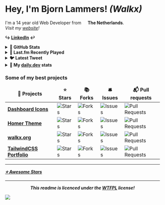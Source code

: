 <h1>Hey, I'm Bjorn Lammers! <i>(Walkx)</i></h1>

I'm a 14 year old Web Developer from <img src="https://github.com/WalkxCode/WalkxCode/blob/master/img/flag.png" width="13px"> <b>The Netherlands</b>.<br>
<i>Visit my <a target="_blank" href="https://walkx.org">website</a>!</i>

<b>↪ <a href="https://linkedin.com/in/bjorn-lammers">LinkedIn</a> ↩<b/>

<details>
<summary><b>💖 GitHub Stats</b></summary>

![Metrics](https://github.com/WalkxCode/WalkxCode/blob/master/github-metrics.svg)
</details>

	
<details>
<summary><b>🎵 Last.fm Recently Played</b></summary>

[![My Last.fm](https://lastfm-recently-played.vercel.app/api?user=WalkxNL&loved=true)](https://www.last.fm/user/WalkxNL)

</details>

<details>
<summary><b>🐦 Latest Tweet</b></summary>

[![github-readme-twitter](https://github-readme-twitter.gazf.vercel.app/api?id=walkxtweet)](https://twitter.com/walkxtweet)

</details>

<details>
<summary><b>📂 My <a href="https://api.daily.dev/get?r=Walkx">daily.dev</a> stats</b></summary>
<a href="https://app.daily.dev/Walkx"><img src="https://api.daily.dev/devcards/dfcb1f2c61484f879df820190d3171e0.png?r=u2x" width="225" alt="Walkx's Dev Card"/></a>


<!-- daily.dev BOOKMARKS:START -->
- [Get good at Git](https://app.daily.dev/posts/2aeGZE3lQ?utm_source=rss&utm_medium=bookmarks&utm_campaign=tbDjf19b3neY37I2xin21)
- [How To Undo ‘git add’ Before a Commit](https://app.daily.dev/posts/eoaTO7_3M?utm_source=rss&utm_medium=bookmarks&utm_campaign=tbDjf19b3neY37I2xin21)
- [A Fan is Remaking Need for Speed Underground 2 in Unreal Engine](https://app.daily.dev/posts/BMhv4r9j7?utm_source=rss&utm_medium=bookmarks&utm_campaign=tbDjf19b3neY37I2xin21)
- [Please, stop disabling zoom](https://app.daily.dev/posts/xfeRfYcaf?utm_source=rss&utm_medium=bookmarks&utm_campaign=tbDjf19b3neY37I2xin21)
- [What are your Most Used Self Hosted Applications?](https://app.daily.dev/posts/sCMSaIke8?utm_source=rss&utm_medium=bookmarks&utm_campaign=tbDjf19b3neY37I2xin21)
<!-- daily.dev BOOKMARKS:END -->


</details>

<h3>Some of my best projects</h3>
<table>
  <thead align="center">
    <tr border: none;>
      <td><b>🎁 Projects</b></td>
      <td><b>⭐ Stars</b></td>
      <td><b>📚 Forks</b></td>
      <td><b>🛎 Issues</b></td>
      <td><b>📬 Pull requests</b></td>
    </tr>
  </thead>
  <tbody>
    <tr>
      <td><a href="https://github.com/walkxhub/dashboard-icons"><b>Dashboard Icons</b></a></td>
      <td><img alt="Stars" src="https://img.shields.io/github/stars/walkxhub/dashboard-icons?style=flat-square&labelColor=343b41"/></td>
      <td><img alt="Forks" src="https://img.shields.io/github/forks/walkxhub/dashboard-icons?style=flat-square&labelColor=343b41"/></td>
      <td><img alt="Issues" src="https://img.shields.io/github/issues/walkxhub/dashboard-icons?style=flat-square&labelColor=343b41"/></td>
      <td><img alt="Pull Requests" src="https://img.shields.io/github/issues-pr/walkxhub/dashboard-icons?style=flat-square&labelColor=343b41"/></td>
    </tr>
	  <tr>
      <td><a href="https://github.com/walkxcode/homer-theme"><b>Homer Theme</b></a></td>
      <td><img alt="Stars" src="https://img.shields.io/github/stars/walkxcode/homer-theme?style=flat-square&labelColor=343b41"/></td>
      <td><img alt="Forks" src="https://img.shields.io/github/forks/walkxcode/homer-theme?style=flat-square&labelColor=343b41"/></td>
      <td><img alt="Issues" src="https://img.shields.io/github/issues/walkxcode/homer-theme?style=flat-square&labelColor=343b41"/></td>
      <td><img alt="Pull Requests" src="https://img.shields.io/github/issues-pr/walkxcode/homer-theme?style=flat-square&labelColor=343b41"/></td>
    </tr>
    <tr>
      <td><a href="https://github.com/walkxcode/walkx.org"><b>walkx.org</b></a></td>
      <td><img alt="Stars" src="https://img.shields.io/github/stars/walkxcode/walkx.org?style=flat-square&labelColor=343b41"/></td>
      <td><img alt="Forks" src="https://img.shields.io/github/forks/walkxcode/walkx.org?style=flat-square&labelColor=343b41"/></td>
      <td><img alt="Issues" src="https://img.shields.io/github/issues/walkxcode/walkx.org?style=flat-square&labelColor=343b41"/></td>
      <td><img alt="Pull Requests" src="https://img.shields.io/github/issues-pr/walkxcode/walkx.org?style=flat-square&labelColor=343b41"/></td>
    </tr>
    <tr>
      <td><a href="https://github.com/walkxcode/TailwindCSS-Portfolio"><b>TailwindCSS Portfolio</b></a></td>
      <td><img alt="Stars" src="https://img.shields.io/github/stars/walkxcode/TailwindCSS-Portfolio?style=flat-square&labelColor=343b41"/></td>
      <td><img alt="Forks" src="https://img.shields.io/github/forks/walkxcode/TailwindCSS-Portfolio?style=flat-square&labelColor=343b41"/></td>
      <td><img alt="Issues" src="https://img.shields.io/github/issues/walkxcode/TailwindCSS-Portfolio?style=flat-square&labelColor=343b41"/></td>
      <td><img alt="Pull Requests" src="https://img.shields.io/github/issues-pr/walkxcode/TailwindCSS-Portfolio?style=flat-square&labelColor=343b41"/></td>
    </tr>
  </tbody>
</table>

---
<i><a href="https://github.com/walkxcode/stars">⭐ Awesome Stars</a></i>

---
<p align="center">
  <i>This readme is licenced under the <a href="">WTFPL</a> license!
</p>
	
[![](https://visitcount.itsvg.in/api?id=walkxcode&label=Profile%20Views&color=2&pretty=false)](https://visitcount.itsvg.in)
